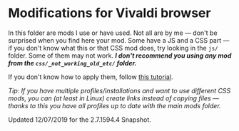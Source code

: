 # Modifications for Vivaldi browser

In this folder are mods I use or have used. Not all are by me — don't be surprised when you find here your mod. Some have a JS and a CSS part — if you don't know what this or that CSS mod does, try looking in the `js/` folder. Some of them may not work. ***I don't recommend you using any mod from the `css/_not_working_old_etc/` folder.***

If you don't know how to apply them, follow [this tutorial](https://forum.vivaldi.net/topic/10549/modding-vivaldi).

*Tip: If you have multiple profiles/installations and want to use different CSS mods, you can (at least in Linux) create links instead of copying files — thanks to this you have all profiles up to date with the main mods folder.*

Updated 12/07/2019 for the 2.7.1594.4 Snapshot.